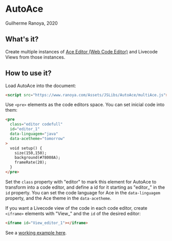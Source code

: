 # AutoAce

Guilherme Ranoya, 2020

## What's it?

Create multiple instances of [Ace Editor (Web Code Editor)](https://ace.c9.io/) and Livecode Views from those instances.

## How to use it?

Load AutoAce into the document:

```html
<script src="https://www.ranoya.com/Assets/JSLibs/AutoAce/multiAce.js"></script>
```

Use `<pre>` elements as the code editors space. You can set inicial code into them:

```html
<pre
  class="editor codefull"
  id="editor_1"
  data-linguagem="java"
  data-acetheme="tomorrow"
>
  void setup() {
    size(150,150);
    background(#78008A);
    frameRate(20);
  }
</pre>
```

Set the `class` property with "editor" to mark this element for AutoAce to transform into a code editor, and define a id for it starting as "editor\_" in the `id` property. You can set the code language for Ace in the `data-linguagem` property, and the Ace theme in the `data-acetheme`.

If you want a Livecode view of the code in each code editor, create `<iframe>` elements with "View\_" and the `id` of the desired editor:

```html
<iframe id="View_editor_1"></iframe>
```

See a [working example here](https://www.ranoya.com/Assets/JSLibs/AutoAce/example.html).
